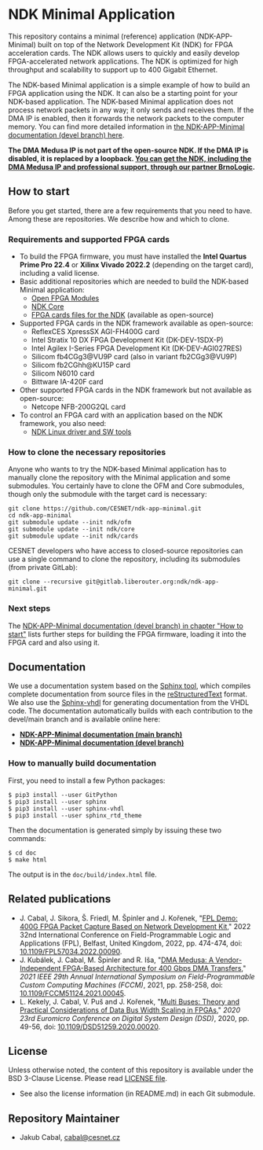 # NDK Minimal Application

This repository contains a minimal (reference) application (NDK-APP-Minimal) built on top of the Network Development Kit (NDK) for FPGA acceleration cards. The NDK allows users to quickly and easily develop FPGA-accelerated network applications. The NDK is optimized for high throughput and scalability to support up to 400 Gigabit Ethernet.
 
The NDK-based Minimal application is a simple example of how to build an FPGA application using the NDK. It can also be a starting point for your NDK-based application. The NDK-based Minimal application does not process network packets in any way; it only sends and receives them. If the DMA IP is enabled, then it forwards the network packets to the computer memory. You can find more detailed information in [the NDK-APP-Minimal documentation (devel branch) here](https://cesnet.github.io/ndk-app-minimal/devel/).

**The DMA Medusa IP is not part of the open-source NDK. If the DMA IP is disabled, it is replaced by a loopback. [You can get the NDK, including the DMA Medusa IP and professional support, through our partner BrnoLogic](https://support.brnologic.com/).**

## How to start

Before you get started, there are a few requirements that you need to have. Among these are repositories. We describe how and which to clone.

### Requirements and supported FPGA cards

- To build the FPGA firmware, you must have installed the **Intel Quartus Prime Pro 22.4** or **Xilinx Vivado 2022.2** (depending on the target card), including a valid license.
- Basic additional repositories which are needed to build the NDK-based Minimal application:
    - [Open FPGA Modules](https://github.com/CESNET/ofm/)
    - [NDK Core](https://github.com/CESNET/ndk-core/)
    - [FPGA cards files for the NDK](https://github.com/CESNET/ndk-cards-open/) (available as open-source)
- Supported FPGA cards in the NDK framework available as open-source:
    - ReflexCES XpressSX AGI-FH400G card
    - Intel Stratix 10 DX FPGA Development Kit (DK-DEV-1SDX-P)
    - Intel Agilex I-Series FPGA Development Kit (DK-DEV-AGI027RES)
    - Silicom fb4CGg3@VU9P card (also in variant fb2CGg3@VU9P)
    - Silicom fb2CGhh@KU15P card
    - Silicom N6010 card
    - Bittware IA-420F card
- Other supported FPGA cards in the NDK framework but not available as open-source:
    - Netcope NFB-200G2QL card
- To control an FPGA card with an application based on the NDK framework, you also need:
    - [NDK Linux driver and SW tools](https://github.com/CESNET/ndk-sw)

### How to clone the necessary repositories

Anyone who wants to try the NDK-based Minimal application has to manually clone the repository with the Minimal application and some submodules. You certainly have to clone the OFM and Core submodules, though only the submodule with the target card is necessary:

```
git clone https://github.com/CESNET/ndk-app-minimal.git
cd ndk-app-minimal
git submodule update --init ndk/ofm
git submodule update --init ndk/core
git submodule update --init ndk/cards
```

CESNET developers who have access to closed-source repositories can use a single command to clone the repository, including its submodules (from private GitLab):
```
git clone --recursive git@gitlab.liberouter.org:ndk/ndk-app-minimal.git
```

### Next steps

The [NDK-APP-Minimal documentation (devel branch) in chapter "How to start"](https://cesnet.github.io/ndk-app-minimal/devel/ndk_core/doc/how_to_start.html) lists further steps for building the FPGA firmware, loading it into the FPGA card and also using it.

## Documentation

We use a documentation system based on the [Sphinx tool](https://www.sphinx-doc.org), which compiles complete documentation from source files in the [reStructuredText](https://docutils.sourceforge.io/rst.html) format. We also use the [Sphinx-vhdl](https://github.com/CESNET/sphinx-vhdl) for generating documentation from the VHDL code. The documentation automatically builds with each contribution to the devel/main branch and is available online here:
- [**NDK-APP-Minimal documentation (main branch)**](https://cesnet.github.io/ndk-app-minimal/main/)
- [**NDK-APP-Minimal documentation (devel branch)**](https://cesnet.github.io/ndk-app-minimal/devel/)

### How to manually build documentation

First, you need to install a few Python packages:
```
$ pip3 install --user GitPython
$ pip3 install --user sphinx
$ pip3 install --user sphinx-vhdl
$ pip3 install --user sphinx_rtd_theme
```

Then the documentation is generated simply by issuing these two commands:
```
$ cd doc
$ make html
```

The output is in the `doc/build/index.html` file.

## Related publications

- J. Cabal, J. Sikora, Š. Friedl, M. Špinler and J. Kořenek, "[FPL Demo: 400G FPGA Packet Capture Based on Network Development Kit](https://ieeexplore.ieee.org/document/10035175)," 2022 32nd International Conference on Field-Programmable Logic and Applications (FPL), Belfast, United Kingdom, 2022, pp. 474-474, doi: [10.1109/FPL57034.2022.00090](https://doi.org/10.1109/FPL57034.2022.00090).
- J. Kubálek, J. Cabal, M. Špinler and R. Iša, "[DMA Medusa: A Vendor-Independent FPGA-Based Architecture for 400 Gbps DMA Transfers](https://ieeexplore.ieee.org/document/9444087)," *2021 IEEE 29th Annual International Symposium on Field-Programmable Custom Computing Machines (FCCM)*, 2021, pp. 258-258, doi: [10.1109/FCCM51124.2021.00045](https://doi.org/10.1109/FCCM51124.2021.00045).
- L. Kekely, J. Cabal, V. Puš and J. Kořenek, "[Multi Buses: Theory and Practical Considerations of Data Bus Width Scaling in FPGAs](https://ieeexplore.ieee.org/document/9217811)," *2020 23rd Euromicro Conference on Digital System Design (DSD)*, 2020, pp. 49-56, doi: [10.1109/DSD51259.2020.00020](https://doi.org/10.1109/DSD51259.2020.00020).

## License

Unless otherwise noted, the content of this repository is available under the BSD 3-Clause License. Please read [LICENSE file](LICENSE).

- See also the license information (in README.md) in each Git submodule.

## Repository Maintainer

- Jakub Cabal, cabal@cesnet.cz
